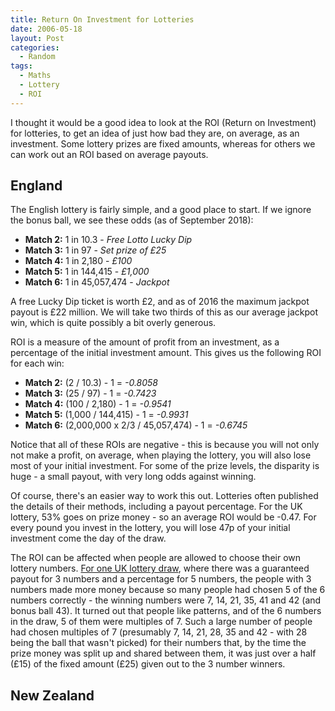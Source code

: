 ```yaml
---
title: Return On Investment for Lotteries
date: 2006-05-18
layout: Post
categories:
  - Random
tags:
  - Maths
  - Lottery
  - ROI
---
```


I thought it would be a good idea to look at the ROI (Return on Investment) for lotteries, to get an idea of just how bad they are, on average, as an investment. Some lottery prizes are fixed amounts, whereas for others we can work out an ROI based on average payouts.

<!-- more -->

## England

The English lottery is fairly simple, and a good place to start. If we ignore the bonus ball, we see these odds (as of September 2018):

- **Match 2:** 1 in 10.3 - _Free Lotto Lucky Dip_
- **Match 3:** 1 in 97 - _Set prize of £25_
- **Match 4:** 1 in 2,180 - _£100_
- **Match 5:** 1 in 144,415 - _£1,000_
- **Match 6:** 1 in 45,057,474 - _Jackpot_

A free Lucky Dip ticket is worth £2, and as of 2016 the maximum jackpot payout is £22 million. We will take two thirds of this as our average jackpot win, which is quite possibly a bit overly generous.

ROI is a measure of the amount of profit from an investment, as a percentage of the initial investment amount. This gives us the following ROI for each win:

- **Match 2:** (2 / 10.3) - 1 = _-0.8058_
- **Match 3:** (25 / 97) - 1 = _-0.7423_
- **Match 4:** (100 / 2,180) - 1 = _-0.9541_
- **Match 5:** (1,000 / 144,415) - 1 = _-0.9931_
- **Match 6:** (2,000,000 x 2/3 / 45,057,474) - 1 = _-0.6745_

Notice that all of these ROIs are negative - this is because you will not only not make a profit, on average, when playing the lottery, you will also lose most of your initial investment. For some of the prize levels, the disparity is huge - a small payout, with very long odds against winning.

Of course, there's an easier way to work this out. Lotteries often published the details of their methods, including a payout percentage. For the UK lottery, 53% goes on prize money - so an average ROI would be -0.47. For every pound you invest in the lottery, you will lose 47p of your initial investment come the day of the draw.

The ROI can be affected when people are allowed to choose their own lottery numbers. [For one UK lottery draw](https://metro.co.uk/2016/03/24/people-with-five-numbers-on-the-lottery-got-paid-less-than-those-with-three-5772728/), where there was a guaranteed payout for 3 numbers and a percentage for 5 numbers, the people with 3 numbers made more money because so many people had chosen 5 of the 6 numbers correctly - the winning numbers were 7, 14, 21, 35, 41 and 42 (and bonus ball 43). It turned out that people like patterns, and of the 6 numbers in the draw, 5 of them were multiples of 7. Such a large number of people had chosen multiples of 7 (presumably 7, 14, 21, 28, 35 and 42 - with 28 being the ball that wasn't picked) for their numbers that, by the time the prize money was split up and shared between them, it was just over a half (£15) of the fixed amount (£25) given out to the 3 number winners.

## New Zealand
